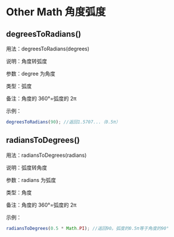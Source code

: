 # Other Math 角度弧度

## degreesToRadians()

用法：degreesToRadians(degrees)

说明：角度转弧度

参数：degree 为角度

类型：弧度

备注：角度的 360°=弧度的 2π

示例：

```javascript
degreesToRadians(90); //返回1.5707...（0.5π）
```

## radiansToDegrees()

用法：radiansToDegrees(radians)

说明：弧度转角度

参数：radians 为弧度

类型：角度

备注：角度的 360°=弧度的 2π

示例：

```javascript
radiansToDegrees(0.5 * Math.PI); //返回90。弧度的0.5π等于角度的90°
```
